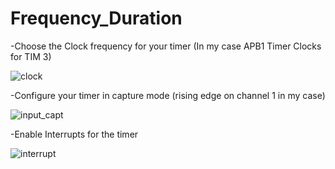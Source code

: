 # Frequency_Duration

-Choose the Clock frequency for your timer (In my case APB1 Timer Clocks for TIM 3)

![clock](https://github.com/user-attachments/assets/d1232ba3-4f57-4cc5-a398-295a00ad8006)

-Configure your timer in capture mode (rising edge on channel 1 in my case)

![input_capt](https://github.com/user-attachments/assets/882af551-a91d-4063-81cc-ade1702f781b)

-Enable Interrupts for the timer

![interrupt](https://github.com/user-attachments/assets/f73c0f1c-eddf-4a1b-ae76-8e9e133a1d5a)
